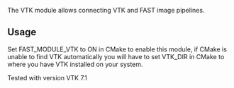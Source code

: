 The VTK module allows connecting VTK and FAST image pipelines.

## Usage
Set FAST_MODULE_VTK to ON in CMake to enable this module, if CMake is unable to find VTK automatically you will have to set VTK_DIR in CMake to where you have VTK installed on your system.

Tested with version VTK 7.1